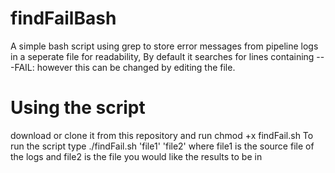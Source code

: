 # findFailBash
A simple bash script using grep to store error messages from pipeline logs in a seperate file for readability,
By default it searches for lines containing ---FAIL: however this can be changed by editing the file.

# Using the script
download or clone it from this repository and run chmod +x findFail.sh
To run the script type ./findFail.sh 'file1' 'file2' where file1 is the source file of the logs and file2 is the file you would like the results to be in
